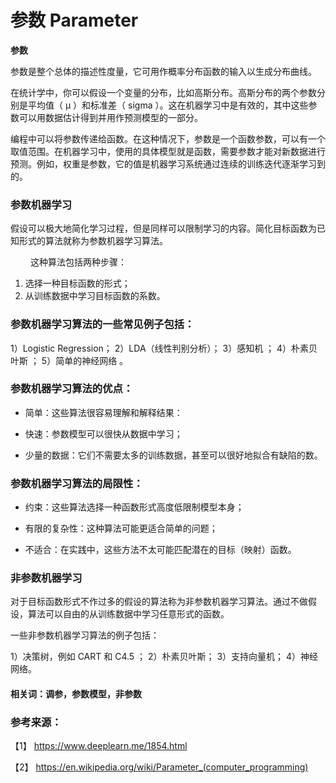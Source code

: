 # 参数 Parameter

**参数**
  
参数是整个总体的描述性度量，它可用作概率分布函数的输入以生成分布曲线。


在统计学中，你可以假设一个变量的分布，比如高斯分布。高斯分布的两个参数分别是平均值（ μ ）和标准差（ sigma ）。这在机器学习中是有效的，其中这些参数可以用数据估计得到并用作预测模型的一部分。


编程中可以将参数传递给函数。在这种情况下，参数是一个函数参数，可以有一个取值范围。在机器学习中，使用的具体模型就是函数，需要参数才能对新数据进行预测。例如，权重是参数，它的值是机器学习系统通过连续的训练迭代逐渐学习到的。


### 参数机器学习

假设可以极大地简化学习过程，但是同样可以限制学习的内容。简化目标函数为已知形式的算法就称为参数机器学习算法。   

  
这种算法包括两种步骤：  

1. 选择一种目标函数的形式；
2. 从训练数据中学习目标函数的系数。
  

### 参数机器学习算法的一些常见例子包括：

 1）Logistic Regression；
 2）LDA（线性判别分析）；
 3）感知机 ；
 4）朴素贝叶斯 ；
 5）简单的神经网络 。
 
### 参数机器学习算法的优点：

- 简单：这些算法很容易理解和解释结果：

- 快速：参数模型可以很快从数据中学习；

- 少量的数据：它们不需要太多的训练数据，甚至可以很好地拟合有缺陷的数。

### 参数机器学习算法的局限性：

- 约束：这些算法选择一种函数形式高度低限制模型本身；

- 有限的复杂性：这种算法可能更适合简单的问题；

- 不适合：在实践中，这些方法不太可能匹配潜在的目标（映射）函数。

### 非参数机器学习

对于目标函数形式不作过多的假设的算法称为非参数机器学习算法。通过不做假设，算法可以自由的从训练数据中学习任意形式的函数。

一些非参数机器学习算法的例子包括：

1）决策树，例如 CART 和 C4.5 ；
2）朴素贝叶斯；
3）支持向量机；
4）神经网络。 


#### 相关词：调参，参数模型，非参数

### 参考来源：

【1】  https://www.deeplearn.me/1854.html

【2】  https://en.wikipedia.org/wiki/Parameter_(computer_programming)